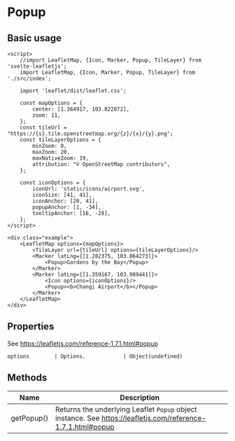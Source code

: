 # Popup

## Basic usage
```example height:400
<script>
    //import LeafletMap, {Icon, Marker, Popup, TileLayer} from 'svelte-leafletjs';
    import LeafletMap, {Icon, Marker, Popup, TileLayer} from './src/index';

    import 'leaflet/dist/leaflet.css';

    const mapOptions = {
        center: [1.364917, 103.822872],
        zoom: 11,
    };
    const tileUrl = "https://{s}.tile.openstreetmap.org/{z}/{x}/{y}.png";
    const tileLayerOptions = {
        minZoom: 0,
        maxZoom: 20,
        maxNativeZoom: 19,
        attribution: "© OpenStreetMap contributors",
    };

    const iconOptions = {
        iconUrl: 'static/icons/airport.svg',
        iconSize: [41, 41],
        iconAnchor: [20, 41],
        popupAnchor: [1, -34],
        tooltipAnchor: [16, -28],
    };
</script>

<div class="example">
    <LeafletMap options={mapOptions}>
        <TileLayer url={tileUrl} options={tileLayerOptions}/>
        <Marker latLng={[1.282375, 103.864273]}>
            <Popup>Gardens by the Bay</Popup>
        </Marker>
        <Marker latLng={[1.359167, 103.989441]}>
            <Icon options={iconOptions}/>
            <Popup><b>Changi Airport</b></Popup>
        </Marker>
    </LeafletMap>
</div>
```

## Properties

See https://leafletjs.com/reference-1.7.1.html#popup

```properties
options        | Options.            | Object(undefined)
```

## Methods

| Name       | Description |
|------------|-------------|
| getPopup() | Returns the underlying Leaflet `Popup` object instance. See https://leafletjs.com/reference-1.7.1.html#popup |
